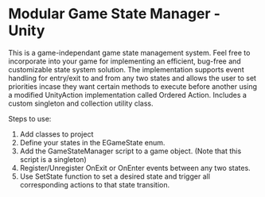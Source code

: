 # Modular Game State Manager - Unity

This is a game-independant game state management system. Feel free to incorporate into your game for implementing an efficient, bug-free and customizable state system solution.
The implementation supports event handling for entry/exit to and from any two states and allows the user to set priorities incase they want certain methods to execute before another using a modified UnityAction implementation called Ordered Action.
Includes a custom singleton and collection utility class.

Steps to use:

1. Add classes to project
2. Define your states in the EGameState enum.
3. Add the GameStateManager script to a game object. (Note that this script is a singleton)
4. Register/Unregister OnExit or OnEnter events between any two states.
5. Use SetState function to set a desired state and trigger all corresponding actions to that state transition.
 
